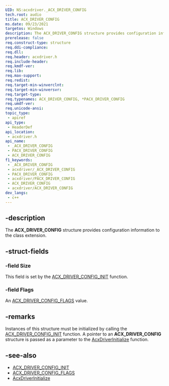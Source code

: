 ```yaml
---
UID: NS:acxdriver._ACX_DRIVER_CONFIG
tech.root: audio
title: ACX_DRIVER_CONFIG
ms.date: 09/23/2021
targetos: Windows
description: The ACX_DRIVER_CONFIG structure provides configuration information to the class extension.
prerelease: false
req.construct-type: structure
req.ddi-compliance: 
req.dll: 
req.header: acxdriver.h
req.include-header: 
req.kmdf-ver: 
req.lib: 
req.max-support: 
req.redist: 
req.target-min-winverclnt: 
req.target-min-winversvr: 
req.target-type: 
req.typenames: ACX_DRIVER_CONFIG, *PACX_DRIVER_CONFIG
req.umdf-ver: 
req.unicode-ansi: 
topic_type:
 - apiref
api_type:
 - HeaderDef
api_location:
 - acxdriver.h
api_name:
 - _ACX_DRIVER_CONFIG
 - PACX_DRIVER_CONFIG
 - ACX_DRIVER_CONFIG
f1_keywords:
 - _ACX_DRIVER_CONFIG
 - acxdriver/_ACX_DRIVER_CONFIG
 - PACX_DRIVER_CONFIG
 - acxdriver/PACX_DRIVER_CONFIG
 - ACX_DRIVER_CONFIG
 - acxdriver/ACX_DRIVER_CONFIG
dev_langs:
 - c++
---
```


## -description

The **ACX_DRIVER_CONFIG** structure provides configuration information to the class extension.

## -struct-fields

### -field Size

This field is set by the [ACX_DRIVER_CONFIG_INIT](nf-acxdriver-acx_driver_config_init.md) function.

### -field Flags

An [ACX_DRIVER_CONFIG_FLAGS](ne-acxdriver-acx_driver_config_flags.md) value.

## -remarks

Instances of this structure must be initialized by calling the [ACX_DRIVER_CONFIG_INIT](nf-acxdriver-acx_driver_config_init.md) function. A pointer to an **ACX_DRIVER_CONFIG** structure is passed as a parameter to the [AcxDriverInitialize](nf-acxdriver-acxdriverinitialize.md) function.

## -see-also

* [ACX_DRIVER_CONFIG_INIT](nf-acxdriver-acx_driver_config_init.md)
* [ACX_DRIVER_CONFIG_FLAGS](ne-acxdriver-acx_driver_config_flags.md)
* [AcxDriverInitialize](nf-acxdriver-acxdriverinitialize.md)
